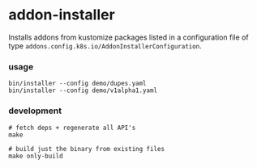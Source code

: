 # addon-installer
Installs addons from kustomize packages listed in a 
configuration file of type `addons.config.k8s.io/AddonInstallerConfiguration`.

### usage
```shell
bin/installer --config demo/dupes.yaml
bin/installer --config demo/v1alpha1.yaml
```

### development
```shell
# fetch deps + regenerate all API's
make

# build just the binary from existing files
make only-build
```
